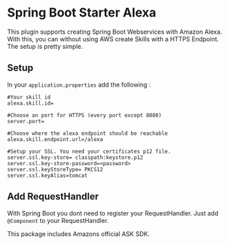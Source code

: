 <h1>Spring Boot Starter Alexa</h1>

This plugin supports creating Spring Boot Webservices with Amazon Alexa. With this, you can without using
AWS create Skills with a HTTPS Endpoint.
The setup is pretty simple.

<h2>Setup</h2>

In your `application.properties` add the following :

```
#Your skill id
alexa.skill.id=

#Choose an port for HTTPS (every port except 8080)
server.port=

#Choose where the alexa endpoint should be reachable
alexa.skill.endpoint.url=/alexa

#Setup your SSL. You need your certificates p12 file.
server.ssl.key-store= classpath:keystore.p12
server.ssl.key-store-password=<password>
server.ssl.keyStoreType= PKCS12
server.ssl.keyAlias=tomcat

```

<h2>Add RequestHandler</h2>

With Spring Boot you dont need to register your RequestHandler. Just add `@Component` 
to your RequestHandler.


This package includes Amazons official ASK SDK.

